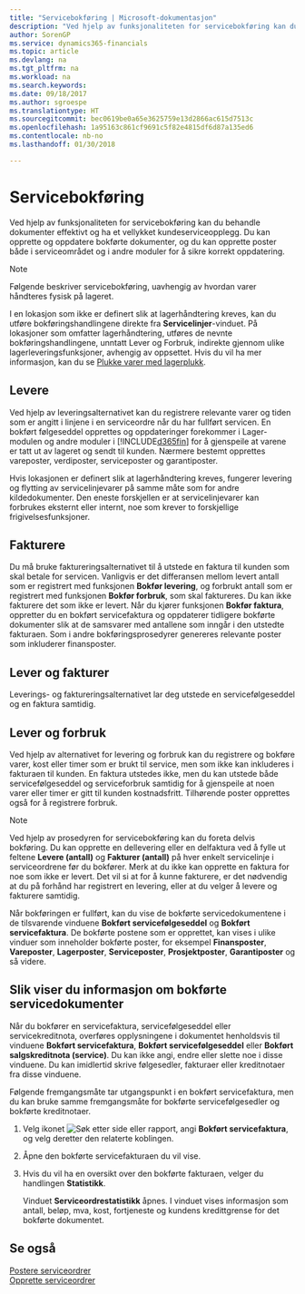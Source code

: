 ```yaml
---
title: "Servicebokføring | Microsoft-dokumentasjon"
description: "Ved hjelp av funksjonaliteten for servicebokføring kan du behandle dokumenter effektivt og ha et vellykket kundeserviceopplegg. Du kan opprette og oppdatere bokførte dokumenter, og du kan opprette poster både i serviceområdet og i andre moduler for å sikre korrekt oppdatering."
author: SorenGP
ms.service: dynamics365-financials
ms.topic: article
ms.devlang: na
ms.tgt_pltfrm: na
ms.workload: na
ms.search.keywords: 
ms.date: 09/18/2017
ms.author: sgroespe
ms.translationtype: HT
ms.sourcegitcommit: bec0619be0a65e3625759e13d2866ac615d7513c
ms.openlocfilehash: 1a95163c861cf9691c5f82e4815df6d87a135ed6
ms.contentlocale: nb-no
ms.lasthandoff: 01/30/2018

---
```

# <a name="service-posting"></a>Servicebokføring
Ved hjelp av funksjonaliteten for servicebokføring kan du behandle dokumenter effektivt og ha et vellykket kundeserviceopplegg. Du kan opprette og oppdatere bokførte dokumenter, og du kan opprette poster både i serviceområdet og i andre moduler for å sikre korrekt oppdatering.  

> [!NOTE]  
>  Følgende beskriver servicebokføring, uavhengig av hvordan varer håndteres fysisk på lageret.  
>   
>  I en lokasjon som ikke er definert slik at lagerhåndtering kreves, kan du utføre bokføringshandlingene direkte fra **Servicelinjer**-vinduet. På lokasjoner som omfatter lagerhåndtering, utføres de nevnte bokføringshandlingene, unntatt Lever og Forbruk, indirekte gjennom ulike lagerleveringsfunksjoner, avhengig av oppsettet. Hvis du vil ha mer informasjon, kan du se [Plukke varer med lagerplukk](warehouse-how-to-pick-items-with-inventory-picks.md).  

## <a name="ship"></a>Levere  
Ved hjelp av leveringsalternativet kan du registrere relevante varer og tiden som er angitt i linjene i en serviceordre når du har fullført servicen. En bokført følgeseddel opprettes og oppdateringer forekommer i Lager-modulen og andre moduler i [!INCLUDE[d365fin](includes/d365fin_md.md)] for å gjenspeile at varene er tatt ut av lageret og sendt til kunden. Nærmere bestemt opprettes vareposter, verdiposter, serviceposter og garantiposter.  

Hvis lokasjonen er definert slik at lagerhåndtering kreves, fungerer levering og flytting av servicelinjevarer på samme måte som for andre kildedokumenter. Den eneste forskjellen er at servicelinjevarer kan forbrukes eksternt eller internt, noe som krever to forskjellige frigivelsesfunksjoner.

## <a name="invoice"></a>Fakturere  
Du må bruke faktureringsalternativet til å utstede en faktura til kunden som skal betale for servicen. Vanligvis er det differansen mellom levert antall som er registrert med funksjonen **Bokfør levering**, og forbrukt antall som er registrert med funksjonen **Bokfør forbruk**, som skal faktureres. Du kan ikke fakturere det som ikke er levert. Når du kjører funksjonen **Bokfør faktura**, oppretter du en bokført servicefaktura og oppdaterer tidligere bokførte dokumenter slik at de samsvarer med antallene som inngår i den utstedte fakturaen. Som i andre bokføringsprosedyrer genereres relevante poster som inkluderer finansposter.  

## <a name="ship-and-invoice"></a>Lever og fakturer  
Leverings- og faktureringsalternativet lar deg utstede en servicefølgeseddel og en faktura samtidig.  

## <a name="ship-and-consume"></a>Lever og forbruk  
Ved hjelp av alternativet for levering og forbruk kan du registrere og bokføre varer, kost eller timer som er brukt til service, men som ikke kan inkluderes i fakturaen til kunden. En faktura utstedes ikke, men du kan utstede både servicefølgeseddel og serviceforbruk samtidig for å gjenspeile at noen varer eller timer er gitt til kunden kostnadsfritt. Tilhørende poster opprettes også for å registrere forbruk.  

> [!NOTE]  
>  Ved hjelp av prosedyren for servicebokføring kan du foreta delvis bokføring. Du kan opprette en dellevering eller en delfaktura ved å fylle ut feltene **Levere (antall)** og **Fakturer (antall)** på hver enkelt servicelinje i serviceordrene før du bokfører. Merk at du ikke kan opprette en faktura for noe som ikke er levert. Det vil si at for å kunne fakturere, er det nødvendig at du på forhånd har registrert en levering, eller at du velger å levere og fakturere samtidig.  

Når bokføringen er fullført, kan du vise de bokførte servicedokumentene i de tilsvarende vinduene **Bokført servicefølgeseddel** og **Bokført servicefaktura**. De bokførte postene som er opprettet, kan vises i ulike vinduer som inneholder bokførte poster, for eksempel **Finansposter**, **Vareposter**, **Lagerposter**, **Serviceposter**, **Prosjektposter**, **Garantiposter** og så videre.  

## <a name="to-view-information-about-a-posted-service-document"></a>Slik viser du informasjon om bokførte servicedokumenter  
Når du bokfører en servicefaktura, servicefølgeseddel eller servicekreditnota, overføres opplysningene i dokumentet henholdsvis til vinduene **Bokført servicefaktura**, **Bokført servicefølgeseddel** eller **Bokført salgskreditnota (service)**. Du kan ikke angi, endre eller slette noe i disse vinduene. Du kan imidlertid skrive følgesedler, fakturaer eller kreditnotaer fra disse vinduene.  

Følgende fremgangsmåte tar utgangspunkt i en bokført servicefaktura, men du kan bruke samme fremgangsmåte for bokførte servicefølgesedler og bokførte kreditnotaer.  

1. Velg ikonet ![Søk etter side eller rapport](media/ui-search/search_small.png "Søk etter side eller rapport"), angi **Bokført servicefaktura**, og velg deretter den relaterte koblingen.  
2. Åpne den bokførte servicefakturaen du vil vise.  
3. Hvis du vil ha en oversikt over den bokførte fakturaen, velger du handlingen **Statistikk**.  

    Vinduet **Serviceordrestatistikk** åpnes. I vinduet vises informasjon som antall, beløp, mva, kost, fortjeneste og kundens kredittgrense for det bokførte dokumentet.

## <a name="see-also"></a>Se også  
[Postere serviceordrer](service-how-to-post-service-orders.md)   
[Opprette serviceordrer](service-how-to-create-service-orders.md)

